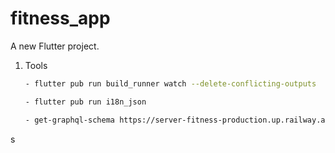 # fitness_app

A new Flutter project.

1. Tools

   ```sh
   - flutter pub run build_runner watch --delete-conflicting-outputs
   ```

   ```sh
   - flutter pub run i18n_json
   ```

   ```sh
   - get-graphql-schema https://server-fitness-production.up.railway.app/graphql > lib/global/graphql/schema.graphql
   ```
s